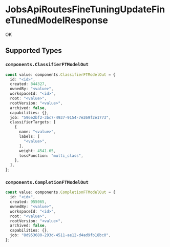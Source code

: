 # JobsApiRoutesFineTuningUpdateFineTunedModelResponse

OK


## Supported Types

### `components.ClassifierFTModelOut`

```typescript
const value: components.ClassifierFTModelOut = {
  id: "<id>",
  created: 844327,
  ownedBy: "<value>",
  workspaceId: "<id>",
  root: "<value>",
  rootVersion: "<value>",
  archived: false,
  capabilities: {},
  job: "596e2bf2-3bc7-4937-9154-7e269f2e1773",
  classifierTargets: [
    {
      name: "<value>",
      labels: [
        "<value>",
      ],
      weight: 4541.65,
      lossFunction: "multi_class",
    },
  ],
};
```

### `components.CompletionFTModelOut`

```typescript
const value: components.CompletionFTModelOut = {
  id: "<id>",
  created: 955065,
  ownedBy: "<value>",
  workspaceId: "<id>",
  root: "<value>",
  rootVersion: "<value>",
  archived: false,
  capabilities: {},
  job: "8d953680-293d-4511-ae12-d4ad9fb18bc0",
};
```

